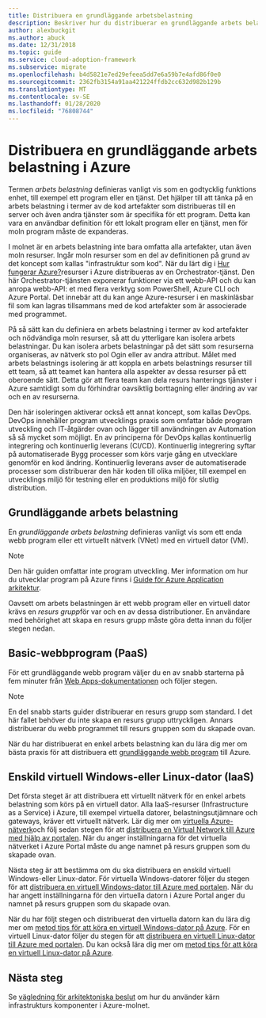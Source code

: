 ```yaml
---
title: Distribuera en grundläggande arbetsbelastning
description: Beskriver hur du distribuerar en grundläggande arbets belastning till Azure
author: alexbuckgit
ms.author: abuck
ms.date: 12/31/2018
ms.topic: guide
ms.service: cloud-adoption-framework
ms.subservice: migrate
ms.openlocfilehash: b4d5821e7ed29efeea5dd7e6a59b7e4afd86f0e0
ms.sourcegitcommit: 2362fb3154a91aa421224ffdb2cc632d982b129b
ms.translationtype: MT
ms.contentlocale: sv-SE
ms.lasthandoff: 01/28/2020
ms.locfileid: "76808744"
---
```

# <a name="deploy-a-basic-workload-in-azure"></a>Distribuera en grundläggande arbets belastning i Azure

Termen *arbets belastning* definieras vanligt vis som en godtycklig funktions enhet, till exempel ett program eller en tjänst. Det hjälper till att tänka på en arbets belastning i termer av de kod artefakter som distribueras till en server och även andra tjänster som är specifika för ett program. Detta kan vara en användbar definition för ett lokalt program eller en tjänst, men för moln program måste de expanderas.

I molnet är en arbets belastning inte bara omfatta alla artefakter, utan även moln resurser. Ingår moln resurser som en del av definitionen på grund av det koncept som kallas "infrastruktur som kod". När du lärt dig i [Hur fungerar Azure?](../../getting-started/what-is-azure.md)resurser i Azure distribueras av en Orchestrator-tjänst. Den här Orchestrator-tjänsten exponerar funktioner via ett webb-API och du kan anropa webb-API: et med flera verktyg som PowerShell, Azure CLI och Azure Portal. Det innebär att du kan ange Azure-resurser i en maskinläsbar fil som kan lagras tillsammans med de kod artefakter som är associerade med programmet.

På så sätt kan du definiera en arbets belastning i termer av kod artefakter och nödvändiga moln resurser, så att du ytterligare kan isolera arbets belastningar. Du kan isolera arbets belastningar på det sätt som resurserna organiseras, av nätverk sto pol Ogin eller av andra attribut. Målet med arbets belastnings isolering är att koppla en arbets belastnings resurser till ett team, så att teamet kan hantera alla aspekter av dessa resurser på ett oberoende sätt. Detta gör att flera team kan dela resurs hanterings tjänster i Azure samtidigt som du förhindrar oavsiktlig borttagning eller ändring av var och en av resurserna.

Den här isoleringen aktiverar också ett annat koncept, som kallas DevOps. DevOps innehåller program utvecklings praxis som omfattar både program utveckling och IT-åtgärder ovan och lägger till användningen av Automation så så mycket som möjligt. En av principerna för DevOps kallas kontinuerlig integrering och kontinuerlig leverans (CI/CD). Kontinuerlig integrering syftar på automatiserade Bygg processer som körs varje gång en utvecklare genomför en kod ändring. Kontinuerlig leverans avser de automatiserade processer som distribuerar den här koden till olika miljöer, till exempel en utvecklings miljö för testning eller en produktions miljö för slutlig distribution.

## <a name="basic-workload"></a>Grundläggande arbets belastning

En *grundläggande arbets belastning* definieras vanligt vis som ett enda webb program eller ett virtuellt nätverk (VNet) med en virtuell dator (VM).

> [!NOTE]
> Den här guiden omfattar inte program utveckling. Mer information om hur du utvecklar program på Azure finns i [Guide för Azure Application arkitektur](https://docs.microsoft.com/azure/architecture/guide).

Oavsett om arbets belastningen är ett webb program eller en virtuell dator krävs en *resurs grupp*för var och en av dessa distributioner. En användare med behörighet att skapa en resurs grupp måste göra detta innan du följer stegen nedan.

## <a name="basic-web-application-paas"></a>Basic-webbprogram (PaaS)

För ett grundläggande webb program väljer du en av snabb starterna på fem minuter från [Web Apps-dokumentationen](https://docs.microsoft.com/azure/app-service) och följer stegen.

> [!NOTE]
> En del snabb starts guider distribuerar en resurs grupp som standard. I det här fallet behöver du inte skapa en resurs grupp uttryckligen. Annars distribuerar du webb programmet till resurs gruppen som du skapade ovan.

När du har distribuerat en enkel arbets belastning kan du lära dig mer om bästa praxis för att distribuera ett [grundläggande webb program](https://docs.microsoft.com/azure/architecture/reference-architectures/app-service-web-app/basic-web-app) till Azure.

## <a name="single-windows-or-linux-vm-iaas"></a>Enskild virtuell Windows-eller Linux-dator (IaaS)

Det första steget är att distribuera ett virtuellt nätverk för en enkel arbets belastning som körs på en virtuell dator. Alla IaaS-resurser (Infrastructure as a Service) i Azure, till exempel virtuella datorer, belastningsutjämnare och gateways, kräver ett virtuellt nätverk. Lär dig mer om [virtuella Azure-nätverk](https://docs.microsoft.com/azure/virtual-network/virtual-networks-overview)och följ sedan stegen för att [distribuera en Virtual Network till Azure med hjälp av portalen](https://docs.microsoft.com/azure/virtual-network/quick-create-portal). När du anger inställningarna för det virtuella nätverket i Azure Portal måste du ange namnet på resurs gruppen som du skapade ovan.

Nästa steg är att bestämma om du ska distribuera en enskild virtuell Windows-eller Linux-dator. För virtuella Windows-datorer följer du stegen för att [distribuera en virtuell Windows-dator till Azure med portalen](https://docs.microsoft.com/azure/virtual-machines/windows/quick-create-portal). När du har angett inställningarna för den virtuella datorn i Azure Portal anger du namnet på resurs gruppen som du skapade ovan.

När du har följt stegen och distribuerat den virtuella datorn kan du lära dig mer om [metod tips för att köra en virtuell Windows-dator på Azure](https://docs.microsoft.com/azure/architecture/reference-architectures/virtual-machines-windows/single-vm). För en virtuell Linux-dator följer du stegen för att [distribuera en virtuell Linux-dator till Azure med portalen](https://docs.microsoft.com/azure/virtual-machines/linux/quick-create-portal). Du kan också lära dig mer om [metod tips för att köra en virtuell Linux-dator på Azure](https://docs.microsoft.com/azure/architecture/reference-architectures/virtual-machines-linux/single-vm).

## <a name="next-steps"></a>Nästa steg

Se [vägledning för arkitektoniska beslut](../../decision-guides/index.md) om hur du använder kärn infrastrukturs komponenter i Azure-molnet.
